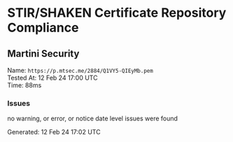 # STIR/SHAKEN Certificate Repository Compliance

## Martini Security

Name: `https://p.mtsec.me/2884/Q1VY5-QIEyMb.pem`\
Tested At: 12 Feb 24 17:00 UTC\
Time: 88ms

### Issues

no warning, or error, or notice date level issues were found

Generated: 12 Feb 24 17:02 UTC